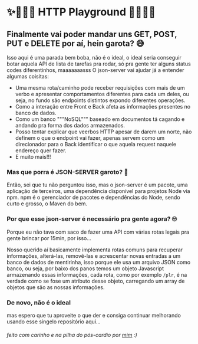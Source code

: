 # ✨🏃🏽‍♀️ HTTP Playground 🏃🏽‍♀️✨
## Finalmente vai poder mandar uns GET, POST, PUT e DELETE por aí, hein garota? 😅

Isso aqui é uma parada bem boba, não é o ideal, o ideal seria conseguir botar aquela API de lista de tarefas pra rodar, só pra gente ter alguns status codes diferentinhos, maaaaaaasss
O json-server vai ajudar já a entender algumas coisitas:

- Uma mesma rota/caminho pode receber requisições com mais de um verbo e apresentar comportamentos diferentes para cada um deles, ou seja, no fundo são endpoints distintos expondo diferentes operações.
- Como a interação entre Front e Back afeta as informações presentes no banco de dados.
- Como um banco """NoSQL""" baseado em documentos tá cagando e andando pra forma dos dados armazenados.
- Posso tentar explicar que veerbos HTTP apesar de darem um norte, não definem o que o endpoint vai fazer, apenas servem como um direcionador para o Back identificar o que aquela request naquele endereço quer fazer.
- E muito mais!!!

### Mas que porra é JSON-SERVER garoto? 🤔

Então, sei que tu não perguntou isso, mas o json-server é um pacote, uma aplicação de terceiros, uma dependência disponível para projetos Node via npm.
npm é o gerenciador de pacotes e dependências do Node, sendo curto e grosso, o Maven do bem.

### Por que esse json-server é necessário pra gente agora? 🙄

Porque eu não tava com saco de fazer uma API com várias rotas legais pra gente brincar por 15min, por isso...

Nosso querido aí basicamente implementa rotas comuns para recuperar informações, alterá-las, removê-las e acrescentar novas entradas a um banco de dados de mentirinha, isso porque ele usa um arquivo JSON como banco, ou seja, por baixo dos panos temos um objeto Javascript armazenando essas informações, cada rota, como por exemplo `/plr`, é na verdade como se fose um atributo desse objeto, carregando um array de objetos que são as nossas informações.

### De novo, não é o ideal

mas espero que tu aproveite o que der e consiga continuar melhorando usando esse singelo repositório aqui...

###### feito com carinho e na pilha do pós-cardio por <a href="https://github.com/b4yerl" target="_blank">mim</a> :)
